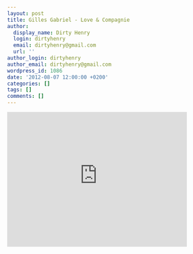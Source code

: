```yaml
---
layout: post
title: Gilles Gabriel - Love & Compagnie
author:
  display_name: Dirty Henry
  login: dirtyhenry
  email: dirtyhenry@gmail.com
  url: ''
author_login: dirtyhenry
author_email: dirtyhenry@gmail.com
wordpress_id: 1086
date: '2012-08-07 12:00:00 +0200'
categories: []
tags: []
comments: []
---
```

<iframe width="420" height="315" src="http://www.youtube.com/embed/aHsacGQeS_0" frameborder="0" allowfullscreen></iframe>
